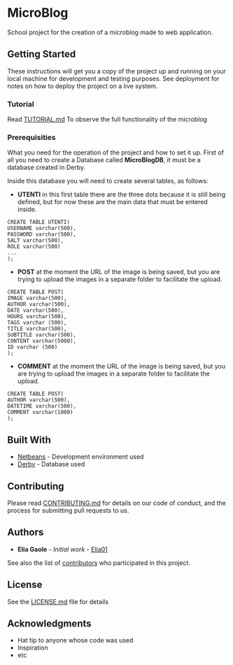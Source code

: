 # MicroBlog
School project for the creation of a microblog made to web application.

## Getting Started

These instructions will get you a copy of the project up and running on your local machine for development and testing purposes. See deployment for notes on how to deploy the project on a live system.

### Tutorial

Read [TUTORIAL.md](https://github.com/Elia01/MicroBlog/blob/master/TUTORIAL.md) To observe the full functionality of the microblog

### Prerequisities

What you need for the operation of the project and how to set it up.
First of all you need to create a Database called **MicroBlogDB**, it must be a database created in Derby.

Inside this database you will need to create several tables, as follows:

- **UTENTI**
in this first table there are the three dots because it is still being defined, but for now these are the main data that must be entered inside.

```
CREATE TABLE UTENTI(
USERNAME varchar(500),
PASSWORD varchar(500),
SALT varchar(500),
ROLE varchar(500)
...
);
```

- **POST**
at the moment the URL of the image is being saved, but you are trying to upload the images in a separate folder to facilitate the upload.

```
CREATE TABLE POST(
IMAGE varchar(500),
AUTHOR varchar(500),
DATE varchar(500),
HOURS varchar(500),
TAGS varchar (500),
TITLE varchar(500),
SUBTITLE varchar(500),
CONTENT varchar(5000),
ID varchar (500)
);
```

- **COMMENT**
at the moment the URL of the image is being saved, but you are trying to upload the images in a separate folder to facilitate the upload.

```
CREATE TABLE POST(
AUTHOR varchar(500),
DATETIME varchar(500),
COMMENT varchar(1000)
);
```

## Built With

* [Netbeans](https://netbeans.org/) - Development environment used
* [Derby](https://db.apache.org/derby/derby_downloads.html) - Database used

## Contributing

Please read [CONTRIBUTING.md](https://github.com/Elia01/MicroBlog/blob/master/CONTRIBUTING.md) for details on our code of conduct, and the process for submitting pull requests to us.

## Authors

* **Elia Gaole** - *Initial work* - [Elia01](https://github.com/Elia01)

See also the list of [contributors](https://github.com/Elia01/MicroBlog/graphs/contributors) who participated in this project.

## License

See the [LICENSE.md](https://github.com/Elia01/MicroBlog/blob/master/LICENSE) file for details

## Acknowledgments

* Hat tip to anyone whose code was used
* Inspiration
* etc
